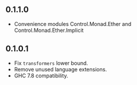 0.1.1.0
-------

* Convenience modules Control.Monad.Ether and Control.Monad.Ether.Implicit


0.1.0.1
-------

* Fix `transformers` lower bound.
* Remove unused language extensions.
* GHC 7.8 compatibility.
